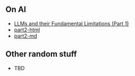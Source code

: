 ## On AI 
- [LLMs and their Fundamental Limitations (Part 1)](essays/llms-and-their-fundamental-limitations-part-1.html)
- [part2-html](essays/LLM-part2.html)
- [part2-md](essays/LLM-part2.md)


## Other random stuff
- TBD
